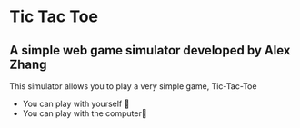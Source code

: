 # Tic Tac Toe 
## A simple web game simulator developed by Alex Zhang


This simulator allows you to play a very simple game, Tic-Tac-Toe

- You can play with yourself 🤡
- You can play with the computer🤖
